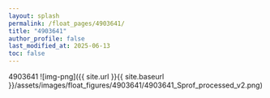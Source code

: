 ```yaml
---
layout: splash
permalink: /float_pages/4903641/
title: "4903641"
author_profile: false
last_modified_at: 2025-06-13
toc: false
---
```

 
4903641
![img-png]({{ site.url }}{{ site.baseurl }}/assets/images/float_figures/4903641/4903641_Sprof_processed_v2.png)